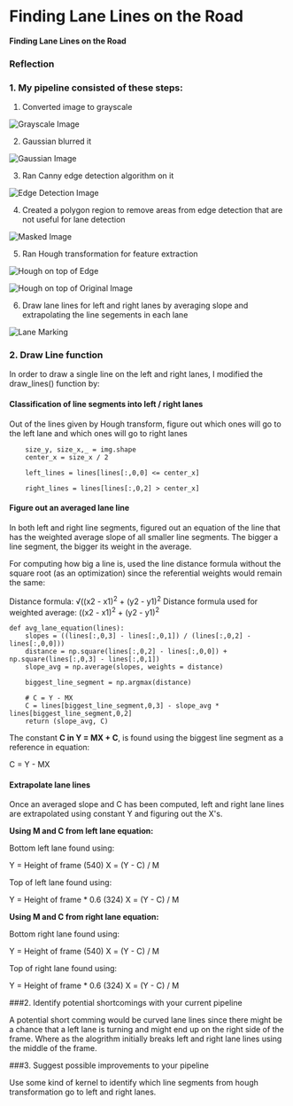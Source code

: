 # **Finding Lane Lines on the Road** 

**Finding Lane Lines on the Road**

### Reflection

### 1. My pipeline consisted of these steps:

1) Converted image to grayscale

![Grayscale Image](/gray.jpg?raw=true "Gray Scale")

2) Gaussian blurred it

![Gaussian Image](/gaussian.jpg?raw=true "Gaussian Blurred")

3) Ran Canny edge detection algorithm on it

![Edge Detection Image](/edges.jpg?raw=true "Edges After Canny Edge Detection")

4) Created a polygon region to remove areas from edge detection that are not useful for lane detection

![Masked Image](/masked.jpg?raw=true "Masked out areas of non interest")

5) Ran Hough transformation for feature extraction

![Hough on top of Edge](/edge_hough.jpg?raw=true "Hough on top of Canny")

![Hough on top of Original Image](/org_hough.jpg?raw=true "Hough on top of original image")

6) Draw lane lines for left and right lanes by averaging slope and extrapolating the line segements in each lane

![Lane Marking](/lanes.jpg?raw=true "Lane Markings")


### 2. Draw Line function

In order to draw a single line on the left and right lanes, I modified the draw_lines() function by:

#### Classification of line segments into left / right lanes
Out of the lines given by Hough transform, figure out which ones will go to the left lane and which ones will go to right lanes

```
    size_y, size_x,_ = img.shape
    center_x = size_x / 2
  
    left_lines = lines[lines[:,0,0] <= center_x]
    
    right_lines = lines[lines[:,0,2] > center_x]

```

#### Figure out an averaged lane line

In both left and right line segments, figured out an equation of the line that has the weighted average slope of all smaller line segments. The bigger a line segment, the bigger its weight in the average.

For computing how big a line is, used the line distance formula without the square root (as an optimization) since the referential weights would remain the same:

Distance formula: √((x2 - x1)<sup>2</sup> + (y2 - y1)<sup>2</sup>
Distance formula used for weighted average: ((x2 - x1)<sup>2</sup> + (y2 - y1)<sup>2</sup>

```
def avg_lane_equation(lines):
    slopes = ((lines[:,0,3] - lines[:,0,1]) / (lines[:,0,2] - lines[:,0,0]))
    distance = np.square(lines[:,0,2] - lines[:,0,0]) + np.square(lines[:,0,3] - lines[:,0,1])
    slope_avg = np.average(slopes, weights = distance)
    
    biggest_line_segment = np.argmax(distance)
    
    # C = Y - MX
    C = lines[biggest_line_segment,0,3] - slope_avg * lines[biggest_line_segment,0,2]
    return (slope_avg, C)

```

The constant **C in Y = MX + C**, is found using the biggest line segment as a reference in equation:

C = Y - MX

#### Extrapolate lane lines

Once an averaged slope and C has been computed, left and right lane lines are extrapolated using constant Y and figuring out the X's.

**Using M and C from left lane equation:**

Bottom left lane found using:

Y = Height of frame (540)
X = (Y - C) / M

Top of left lane found using:

Y = Height of frame * 0.6 (324)
X = (Y - C) / M

**Using M and C from right lane equation:**

Bottom right lane found using:

Y = Height of frame (540)
X = (Y - C) / M

Top of right lane found using:

Y = Height of frame * 0.6 (324)
X = (Y - C) / M

###2. Identify potential shortcomings with your current pipeline

A potential short comming would be curved lane lines since there might be a chance that a left lane is turning and might end up on the right side of the frame. Where as the alogrithm initially breaks left and right lane lines using the middle of the frame.

###3. Suggest possible improvements to your pipeline

Use some kind of kernel to identify which line segments from hough transformation go to left and right lanes. 